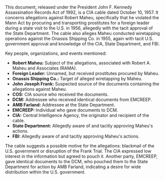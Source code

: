 This document, released under the President John F. Kennedy Assassination Records Act of 1992, is a CIA cable dated October 10, 1957. It concerns allegations against Robert Maheu, specifically that he violated the Mann Act by procuring and transporting prostitutes for a foreign leader during a state visit to the U.S. in 1956, allegedly with the tacit approval of the State Department. The cable also alleges Maheu conducted wiretapping operations against the Onassis Shipping Co. in 1955, again with tacit U.S. government approval and knowledge of the CIA, State Department, and FBI.

Key people, organizations, and events mentioned:

*   **Robert Maheu:** Subject of the allegations, associated with Robert A. Maheu and Associates (RAMA).
*   **Foreign Leader:** Unnamed, but received prostitutes procured by Maheu.
*   **Onassis Shipping Co.:** Target of alleged wiretapping by Maheu.
*   **John Joseph Frank:** Suspected source of the documents containing the allegations against Maheu.
*   **COS:** CIA source who received the documents.
*   **DCM:** Addressee who received identical documents from EMCREEP.
*   **AMB Farland:** Addressee at the State Department.
*   **EMCREEP:** Individual who gave documents to DCM.
*   **CIA:** Central Intelligence Agency, the originator and recipient of the cable.
*   **State Department:** Allegedly aware of and tacitly approving Maheu's actions.
*   **FBI:** Allegedly aware of and tacitly approving Maheu's actions.

The cable suggests a possible motive for the allegations: blackmail of the U.S. government or disruption of the Frank Trial. The CIA expressed low interest in the information but agreed to pouch it. Another party, EMCREEP, gave identical documents to the DCM, who pouched them to the State Department for action by AMB Farland, indicating a desire for wide distribution within the U.S. government.
